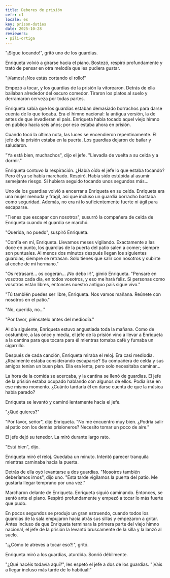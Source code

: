 ```yaml
---
title: Deberes de prisión
cefr: c1
locale: es
key: prison-duties
date: 2025-10-28
reviewers:
- pili-ortiga
---
```


"¡Sigue tocando!", gritó uno de los guardias.

Enriqueta volvió a girarse hacia el piano. Bostezó, respiró profundamente y trató de pensar en otra melodía que les pudiera gustar.

"¡Vamos! ¡Nos estás cortando el rollo!"

Empezó a tocar, y los guardias de la prisión la vitorearon. Detrás de ella bailaban alrededor del oscuro comedor. Tiraron los platos al suelo y derramaron cerveza por todas partes.

Enriqueta sabía que los guardias estaban demasiado borrachos para darse cuenta de lo que tocaba. Era el himno nacional: la antigua versión, la de antes de que invadieran el país. Enriqueta había tocado aquel viejo himno en público hacía seis años; por eso estaba ahora en prisión.

Cuando tocó la última nota, las luces se encendieron repentinamente. El jefe de la prisión estaba en la puerta. Los guardias dejaron de bailar y saludaron.

"Ya está bien, muchachos", dijo el jefe. "Llevadla de vuelta a su celda y a dormir."

Enriqueta contuvo la respiración. ¿Había oído el jefe lo que estaba tocando? Pero él ya se había marchado. Respiró. Había sido estúpida al asumir semejante riesgo. Si hubiera seguido tocando unos segundos más...

Uno de los guardias volvió a encerrar a Enriqueta en su celda. Enriqueta era una mujer menuda y frágil, así que incluso un guardia borracho bastaba como seguridad. Además, no era ni lo suficientemente fuerte ni ágil para escaparse.

"Tienes que escapar con nosotros", susurró la compañera de celda de Enriqueta cuando el guardia se marchó.

"Querida, no puedo", suspiró Enriqueta.

"Confía en mí, Enriqueta. Llevamos meses vigilando. Exactamente a las doce en punto, los guardias de la puerta del patio salen a comer; siempre son puntuales. Al menos dos minutos después llegan los siguientes guardias; siempre se retrasan. Solo tienes que salir con nosotros y subirte al coche de mi hermano."

"Os retrasaré... os cogerán... ¡No debo ir!", gimió Enriqueta. "Pensaré en vosotros cada día, en todos vosotros, y eso me hará feliz. Si personas como vosotros están libres, entonces nuestro antiguo país sigue vivo."

"Tú también puedes ser libre, Enriqueta. Nos vamos mañana. Reúnete con nosotros en el patio."

"No, querida, no..."

"Por favor, piénsatelo antes del mediodía."

Al día siguiente, Enriqueta estuvo angustiada toda la mañana. Como de costumbre, a las once y media, el jefe de la prisión vino a llevar a Enriqueta a la cantina para que tocara para él mientras tomaba café y fumaba un cigarrillo.

Después de cada canción, Enriqueta miraba el reloj. Era casi mediodía. ¿Realmente estaba considerando escaparse? Su compañera de celda y sus amigos tenían un buen plan. Ella era lenta, pero solo necesitaba caminar...

La hora de la comida se acercaba, y la cantina se llenó de guardias. El jefe de la prisión estaba ocupado hablando con algunos de ellos. Podía irse en ese mismo momento. ¿Cuánto tardaría él en darse cuenta de que la música había parado?

Enriqueta se levantó y caminó lentamente hacia el jefe.

"¿Qué quieres?"

"Por favor, señor", dijo Enriqueta. "No me encuentro muy bien. ¿Podría salir al patio con los demás prisioneros? Necesito tomar un poco de aire."

El jefe dejó su tenedor. La miró durante largo rato.

"Está bien", dijo.

Enriqueta miró el reloj. Quedaba un minuto. Intentó parecer tranquila mientras caminaba hacia la puerta.

Detrás de ella oyó levantarse a dos guardias. "Nosotros también deberíamos irnos", dijo uno. "Esta tarde vigilamos la puerta del patio. Me gustaría llegar temprano por una vez."

Marcharon delante de Enriqueta. Enriqueta siguió caminando. Entonces, se sentó ante el piano. Respiró profundamente y empezó a tocar lo más fuerte que pudo.

En pocos segundos se produjo un gran estruendo, cuando todos los guardias de la sala empujaron hacia atrás sus sillas y empezaron a gritar. Antes incluso de que Enriqueta terminara la primera parte del viejo himno nacional, el jefe de la prisión la levantó bruscamente de la silla y la lanzó al suelo.

"¡¿Cómo te atreves a tocar eso?!", gritó.

Enriqueta miró a los guardias, aturdida. Sonrió débilmente.

"¿Qué hacéis todavía aquí?", les espetó el jefe a dos de los guardias. "¡Vais a llegar incluso más tarde de lo habitual!"